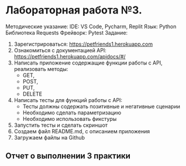 # Лабораторная работа №3. 

Методические указание:
    IDE: VS Code, Pycharm, Replit
    Язык: Python
    Библиотека Requests
    Фрейворк: Pytest
Задание:
1. Зарегистрироваться: https://petfriends1.herokuapp.com
2. Ознакомиться с документацией API: https://petfriends1.herokuapp.com/apidocs/#/
3. Написать приложение содержащие функции работы с API, реализовать методы:
   - GET, 
   - POST, 
   - PUT, 
   - DELETE
4. Написать тесты для функций работы с API:
   - Тесты должны содержать позитивные и негативные сценарии 
   - Необходимо сделать параметризацию 
   - Необходимо использовать фикстуры 
5. Запустить  тесты и сделать скриншот
6. Создаем файл README.md, с описанием приложения
7. Загружаем файлы на Github

Отчет о выполнении 3 практики
------

